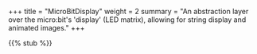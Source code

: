 +++
title = "MicroBitDisplay"
weight = 2
summary = "An abstraction layer over the micro:bit's 'display' (LED matrix), allowing for string display and animated images." 
+++

{{% stub %}}